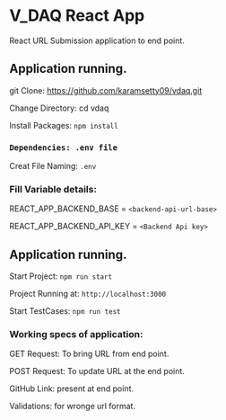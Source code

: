 # V_DAQ React App 

React URL Submission application to end point.

## Application running.

git Clone: https://github.com/karamsetty09/vdaq.git

Change Directory: cd vdaq

Install Packages: `npm install`

### `Dependencies: .env file`

Creat File Naming: `.env`

### Fill Variable details:

REACT_APP_BACKEND_BASE = `<backend-api-url-base>`

REACT_APP_BACKEND_API_KEY = `<Backend Api key>`

## Application running.

Start Project: `npm run start`

Project Running at: `http://localhost:3000`

Start TestCases: `npm run test`

### Working specs of application:

GET Request: To bring URL from end point.

POST Request: To update URL at the end point.

GitHub Link: present at end point.

Validations: for wronge url format.

